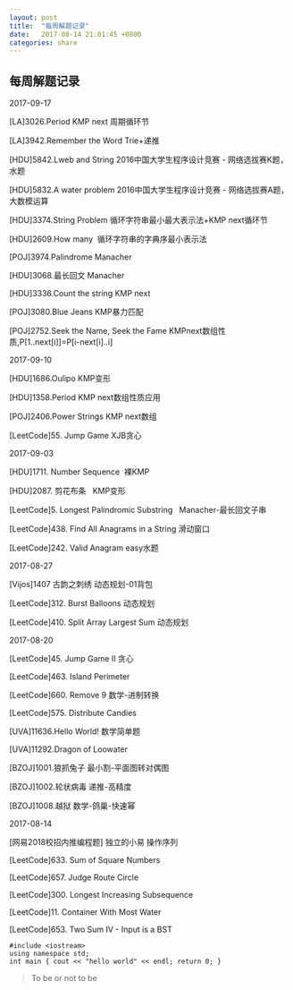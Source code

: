 ```yaml
---
layout: post
title:  "每周解题记录"
date:   2017-08-14 21:01:45 +0800
categories: share
---
```



## 每周解题记录

2017-09-17

[LA]3026.Period KMP next 周期循环节

[LA]3942.Remember the Word  Trie+递推

[HDU]5842.Lweb and String 2016中国大学生程序设计竞赛 - 网络选拔赛K题，水题

[HDU]5832.A water problem 2016中国大学生程序设计竞赛 - 网络选拔赛A题，大数模运算

[HDU]3374.String Problem 循环字符串最小最大表示法+KMP next循环节

[HDU]2609.How many  循环字符串的字典序最小表示法

[POJ]3974.Palindrome Manacher

[HDU]3068.最长回文 Manacher

[HDU]3336.Count the string   KMP next

[POJ]3080.Blue Jeans KMP暴力匹配

[POJ]2752.Seek the Name, Seek the Fame KMPnext数组性质,P[1..next[i]]=P[i-next[i]..i]


2017-09-10

[HDU]1686.Oulipo KMP变形

[HDU]1358.Period KMP next数组性质应用

[POJ]2406.Power Strings KMP next数组

[LeetCode]55. Jump Game XJB贪心


2017-09-03

[HDU]1711. Number Sequence  裸KMP

[HDU]2087. 剪花布条    KMP变形

[LeetCode]5. Longest Palindromic Substring   Manacher-最长回文子串

[LeetCode]438. Find All Anagrams in a String 滑动窗口

[LeetCode]242. Valid Anagram  easy水题

2017-08-27

[Vijos]1407 古韵之刺绣 动态规划-01背包

[LeetCode]312. Burst Balloons 动态规划

[LeetCode]410. Split Array Largest Sum 动态规划



2017-08-20


[LeetCode]45. Jump Game II 贪心

[LeetCode]463. Island Perimeter

[LeetCode]660. Remove 9 数学-进制转换

[LeetCode]575. Distribute Candies

[UVA]11636.Hello World! 数学简单题

[UVA]11292.Dragon of Loowater 

[BZOJ]1001.狼抓兔子 最小割-平面图转对偶图

[BZOJ]1002.轮状病毒 递推-高精度

[BZOJ]1008.越狱 数学-鸽巢-快速幂

2017-08-14

[网易2018校招内推编程题] 独立的小易 操作序列

[LeetCode]633. Sum of Square Numbers

[LeetCode]657. Judge Route Circle

[LeetCode]300. Longest Increasing Subsequence

[LeetCode]11. Container With Most Water

[LeetCode]653. Two Sum IV - Input is a BST

```
#include <iostream>
using namespace std;
int main { cout << "hello world" << endl; return 0; }
```

> To be or not to be
